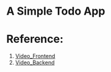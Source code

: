# A Simple Todo App

# Reference:
  1. [Video_Frontend](https://youtu.be/P3xQdINdrWY?si=jwdw62GAN39QaqAj)
  2. [Video_Backend](https://youtu.be/sWOmlDvz_3U?si=fwK-s2cK59tiqyV6)
